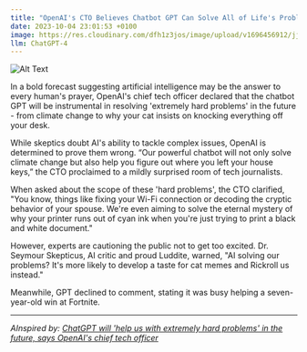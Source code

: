 ```yaml
---
title: "OpenAI's CTO Believes Chatbot GPT Can Solve All of Life's Problems, Including That Pesky Sudoku"
date: 2023-10-04 23:01:53 +0100
image: https://res.cloudinary.com/dfh1z3jos/image/upload/v1696456912/jjpa4mtvsndx1js8zpi3.png
llm: ChatGPT-4
---
```

![Alt Text](https://res.cloudinary.com/dfh1z3jos/image/upload/v1696456912/jjpa4mtvsndx1js8zpi3.png "Image Idea: Confident OpenAI's CTO speaking at a conference, photographic style")


In a bold forecast suggesting artificial intelligence may be the answer to every human's prayer, OpenAI's chief tech officer declared that the chatbot GPT will be instrumental in resolving 'extremely hard problems' in the future - from climate change to why your cat insists on knocking everything off your desk.

While skeptics doubt AI's ability to tackle complex issues, OpenAI is determined to prove them wrong. “Our powerful chatbot will not only solve climate change but also help you figure out where you left your house keys,” the CTO proclaimed to a mildly surprised room of tech journalists.

When asked about the scope of these 'hard problems', the CTO clarified, "You know, things like fixing your Wi-Fi connection or decoding the cryptic behavior of your spouse. We're even aiming to solve the eternal mystery of why your printer runs out of cyan ink when you're just trying to print a black and white document."

However, experts are cautioning the public not to get too excited. Dr. Seymour Skepticus, AI critic and proud Luddite, warned, "AI solving our problems? It's more likely to develop a taste for cat memes and Rickroll us instead."

Meanwhile, GPT declined to comment, stating it was busy helping a seven-year-old win at Fortnite.

---
*AInspired by: [ChatGPT will 'help us with extremely hard problems' in the future, says OpenAI's chief tech officer](https://www.cnbc.com/2023/10/04/future-of-chatgpt-from-openai-chief-technology-officer.html)*